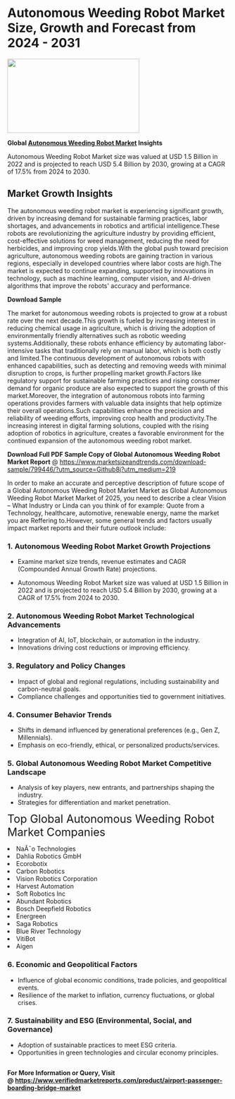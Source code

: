 <H1>Autonomous Weeding Robot Market Size, Growth and Forecast from 2024 - 2031</H1><img class="aligncenter size-medium wp-image-584254" src="https://thirdeyenews.in/wp-content/uploads/2024/09/Global-Market-Research-300x168.jpeg" alt="" width="300" height="168" /><p><strong>Global&nbsp;<a href="https://www.marketsizeandtrends.com/download-sample/799446/?utm_source=Github8j?utm_medium=219">Autonomous Weeding Robot Market</a> Insights</strong></p><p>Autonomous Weeding Robot Market size was valued at USD 1.5 Billion in 2022 and is projected to reach USD 5.4 Billion by 2030, growing at a CAGR of 17.5% from 2024 to 2030.</p><p><h2>Market Growth Insights</h2> <p>The autonomous weeding robot market is experiencing significant growth, driven by increasing demand for sustainable farming practices, labor shortages, and advancements in robotics and artificial intelligence.These robots are revolutionizing the agriculture industry by providing efficient, cost-effective solutions for weed management, reducing the need for herbicides, and improving crop yields.With the global push toward precision agriculture, autonomous weeding robots are gaining traction in various regions, especially in developed countries where labor costs are high.The market is expected to continue expanding, supported by innovations in technology, such as machine learning, computer vision, and AI-driven algorithms that improve the robots' accuracy and performance.</p> <p><strong>Download Sample</strong></p> <p>The market for autonomous weeding robots is projected to grow at a robust rate over the next decade.This growth is fueled by increasing interest in reducing chemical usage in agriculture, which is driving the adoption of environmentally friendly alternatives such as robotic weeding systems.Additionally, these robots enhance efficiency by automating labor-intensive tasks that traditionally rely on manual labor, which is both costly and limited.The continuous development of autonomous robots with enhanced capabilities, such as detecting and removing weeds with minimal disruption to crops, is further propelling market growth.Factors like regulatory support for sustainable farming practices and rising consumer demand for organic produce are also expected to support the growth of this market.Moreover, the integration of autonomous robots into farming operations provides farmers with valuable data insights that help optimize their overall operations.Such capabilities enhance the precision and reliability of weeding efforts, improving crop health and productivity.The increasing interest in digital farming solutions, coupled with the rising adoption of robotics in agriculture, creates a favorable environment for the continued expansion of the autonomous weeding robot market.<p><span class=""><strong>Download Full PDF Sample Copy of Global Autonomous Weeding Robot Market Report</strong> @ <a href="https://www.marketsizeandtrends.com/download-sample/799446/?utm_source=Github8j?utm_medium=219" target="_blank">https://www.marketsizeandtrends.com/download-sample/799446/?utm_source=Github8j?utm_medium=219</a></span></p><p>In order to make an accurate and perceptive description of future scope of a Global&nbsp;Autonomous Weeding Robot Market Market as Global&nbsp;Autonomous Weeding Robot Market Market of 2025, you need to describe a clear Vision &ndash; What Industry or Linda can you think of for example: Quote from a Technology, healthcare, automotive, renewable energy, name the market you are Reffering to.However, some general trends and factors usually impact market reports and their future outlook include:</p><h3>1.&nbsp;<strong>Autonomous Weeding Robot Market Growth Projections</strong></h3><ul><li>Examine market size trends, revenue estimates and CAGR (Compounded Annual Growth Rate) projections.</li><li><p>Autonomous Weeding Robot Market size was valued at USD 1.5 Billion in 2022 and is projected to reach USD 5.4 Billion by 2030, growing at a CAGR of 17.5% from 2024 to 2030.</p></li></ul><h3>2.&nbsp;<strong>Autonomous Weeding Robot Market Technological Advancements</strong></h3><ul><li>Integration of AI, IoT, blockchain, or automation in the industry.</li><li>Innovations driving cost reductions or improving efficiency.</li></ul><h3>3.&nbsp;<strong>Regulatory and Policy Changes</strong></h3><ul><li>Impact of global and regional regulations, including sustainability and carbon-neutral goals.</li><li>Compliance challenges and opportunities tied to government initiatives.</li></ul><h3>4.&nbsp;<strong>Consumer Behavior Trends</strong></h3><ul><li>Shifts in demand influenced by generational preferences (e.g., Gen Z, Millennials).</li><li>Emphasis on eco-friendly, ethical, or personalized products/services.</li></ul><h3>5.&nbsp;<strong>Global Autonomous Weeding Robot Market Competitive Landscape</strong></h3><ul><li>Analysis of key players, new entrants, and partnerships shaping the industry.</li><li>Strategies for differentiation and market penetration.</li></ul><p data-pm-slice="1 1 []"><span style="color: inherit; font-family: inherit; font-size: 25px;">Top Global Autonomous Weeding Robot Market Companies</span></p><div class="" data-test-id=""><p><li>NaÃ¯o Technologies</li><li> Dahlia Robotics GmbH</li><li> Ecorobotix</li><li> Carbon Robotics</li><li> Vision Robotics Corporation</li><li> Harvest Automation</li><li> Soft Robotics Inc</li><li> Abundant Robotics</li><li> Bosch Deepfield Robotics</li><li> Energreen</li><li> Saga Robotics</li><li> Blue River Technology</li><li> VitiBot</li><li> Aigen</li></p></div><h3>6.&nbsp;<strong>Economic and Geopolitical Factors</strong></h3><ul><li>Influence of global economic conditions, trade policies, and geopolitical events.</li><li>Resilience of the market to inflation, currency fluctuations, or global crises.</li></ul><h3>7.&nbsp;<strong>Sustainability and ESG (Environmental, Social, and Governance)</strong></h3><ul><li>Adoption of sustainable practices to meet ESG criteria.</li><li>Opportunities in green technologies and circular economy principles.</li></ul><h2><strong style="font-size: 14px;">For More Information or Query, Visit @&nbsp;</strong><a style="background-color: #ffffff; font-size: 14px;" href="https://www.marketsizeandtrends.com/report/autonomous-weeding-robot-market/" target="_blank">https://www.verifiedmarketreports.com/product/airport-passenger-boarding-bridge-market</a></h2>